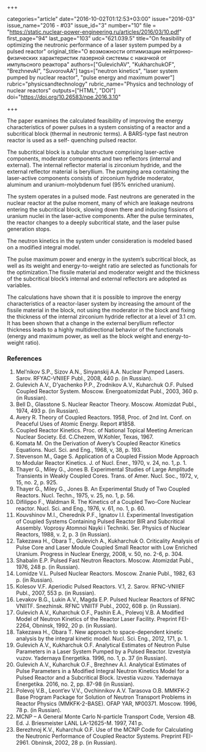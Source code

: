 +++

categories="article"
date="2016-10-02T01:12:53+03:00"
issue="2016-03"
issue_name="2016 - #03"
issue_id="3"
number="10"
file = "https://static.nuclear-power-engineering.ru/articles/2016/03/10.pdf"
first_page="94"
last_page="103"
udc="621.039.5"
title="On feasibility of optimizing the neutronic performance of a laser system pumped by a pulsed reactor"
original_title="О возможности оптимизации нейтронно-физических характеристик лазерной системы с накачкой от импульсного реактора"
authors=["GulevichAV", "KukharchukOF", "BrezhnevAI", "SuvorovAA"]
tags=["neutron kinetics", "laser system pumped by nuclear reactor", "pulse energy and maximum power"]
rubric="physicsandtechnology"
rubric_name="Physics and technology of nuclear reactors"
outputs=["HTML", "DOI"]
doi="https://doi.org/10.26583/npe.2016.3.10"

+++

The paper examines the calculated feasibility of improving the energy characteristics of power pulses in a system consisting of a reactor and a subcritical block (thermal in neutronic terms). A BARS-type fast neutron reactor is used as a self- quenching pulsed reactor.

The subcritical block is a tubular structure comprising laser-active components, moderator components and two reflectors (internal and external). The internal reflector material is zirconium hydride, and the external reflector material is beryllium. The pumping area containing the laser-active components consists of zirconium hydride moderator, aluminum and uranium-molybdenum fuel (95% enriched uranium).

The system operates in a pulsed mode. Fast neutrons are generated in the nuclear reactor at the pulse moment, many of which are leakage neutrons entering the subcritical block, slowing down there and inducing fissions of uranium nuclei in the laser-active components. After the pulse terminates, the reactor changes to a deeply subcritical state, and the laser pulse generation stops.

The neutron kinetics in the system under consideration is modeled based on a modified integral model.

The pulse maximum power and energy in the system’s subcritical block, as well as its weight and energy-to-weight ratio are selected as functionals for the optimization.The fissile material and moderator weight and the thickness of the subcritical block’s internal and external reflectors are adopted as variables.

The calculations have shown that it is possible to improve the energy characteristics of a reactor-laser system by increasing the amount of the fissile material in the block, not using the moderator in the block and fixing the thickness of the internal zirconium hydride reflector at a level of 3.1 cm. It has been shown that a change in the external beryllium reflector thickness leads to a highly multidirectional behavior of the functionals (energy and maximum power, as well as the block weight and energy-to-weight ratio).

### References

1. Mel’nikov S.P., Sizov A.N., Sinyanskij A.A. Nuclear Pumped Lasers. Sarov. RFYAC-VNIIEF Publ., 2008, 440 p. (in Russian).
2. Gulevich A.V., D’yachenko P.P., Zrodnikov A.V., Kuharchuk O.F. Pulsed Coupled Reactor System. Moscow. Energoatomizdat Publ., 2003, 360 p. (in Russian).
3. Bell D., Glasstone S. Nuclear Reactor Theory. Moscow. Atomizdat Publ., 1974, 493 p. (in Russian).
4. Avery R. Theory of Coupled Reactors. 1958, Proc. of 2nd Int. Conf. on Peaceful Uses of Atomic Energy. Report #1858.
5. Coupled Reactor Kinetics. Proc. of National Topical Meeting American Nuclear Society. Ed. C.Chezem, W.Kohler, Texas, 1967.
6. Komata M. On the Derivation of Avery’s Coupled Reactor Kinetics Equations. Nucl. Sci. and Eng., 1968, v, 38, p. 193.
7. Stevenson M., Gage S. Application of a Coupled Fission Mode Approach to Modular Reactor Kinetics. J. of Nucl. Ener., 1970, v. 24, no. 1,.p. 1.
8. Thayer G., Miley G., Jones B. Experimental Studies of Large Amplitude Transients in Weakly Coupled Cores. Trans. of Amer. Nucl. Soc., 1972, v, 15, no. 2, p. 925.
9. Thayer G., Miley G., Jones B. An Experimental Study of Two Coupled Reactors. Nucl. Techn., 1975, v. 25, no. 1, р. 56.
10. Difilippo F., Waldman R. The Kinetics of a Coupled Two-Core Nuclear reactor. Nucl. Sci. and Eng., 1976, v. 61, no. 1, p. 60.
11. Kouvshinov M.I., Cherednik P.F., Ignatov I.I. Experimental Investigation of Coupled Systems Containing Pulsed Reactor BIR and Subcritical Assembly. Voprosy Atomnoi Nayki i Techniki. Ser. Physics of Nuclear Reactors, 1988, v. 2, p. 3 (in Russian).
12. Takezawa H., Obara T., Gulevich A., Kukharchuk O. Criticality Analysis of Pulse Core and Laser Module Coupled Small Reactor with Low Enriched Uranium. Progress in Nuclear Energy, 2008, v. 50, no. 2-6, p. 304.
13. Shabalin E.P. Pulsed Fast Neutron Reactors. Moscow. Atomizdat Publ., 1976, 248 p. (in Russian).
14. Lomidze V.L. Pulsed Nuclear Reactors. Moscow. Znanie Publ., 1982, 63 p. (in Russian).
15. Kolesov V.F. Aperiodic Pulsed Reactors. V.1, 2. Sarov. RFNC-VNIIEF Publ., 2007, 553 p. (in Russian).
16. Levakov B.G., Lukin A.V., Magda E.P. Pulsed Nuclear Reactors of RFNC VNIITF. Snezhinsk. RFNC VNIITF Publ., 2002, 608 p. (in Russian).
17. Gulevich A.V., Kuharchuk O.F., Pashin E.A., Polevoj V.B. A Modified Model of Neutron Kinetics of the Reactor Laser Facility. Preprint FEI-2264, Obninsk, 1992, 20 p. (in Russian).
18. Takezawa H., Obara T. New approach to space-dependent kinetic analysis by the integral kinetic model. Nucl. Sci. Eng., 2012, 171, p. 1.
19. Gulevich A.V., Kukharchuk O.F. Analytical Estimates of Neutron Pulse Parameters in a Laser System Pumped by a Pulsed Reactor. Izvestyia vuzov. Yadernaya Energetika. 1996, no. 1, p. 37 (in Russian).
20. Gulevich A.V., Kuharchuk O.F., Brezhnev A.I. Analytical Estimates of Pulse Parameters in a Modified Integral Neutron Kinetics Model for a Pulsed Reactor and a Subcritical Block. Izvestia vuzov. Yadernaya Energetika. 2016, no. 2, pp. 87-98 (in Russian).
21. Polevoj V.B., Leont’ev V.V., Ovchinnikov A.V. Tarasova O.B. MMKFK-2 Base Program Package for Solution of Neutron Transport Problems in Reactor Physics (MMKFK-2-BASE). OFAP YAR, №00371. Moscow. 1996, 78 p. (in Russian).
22. MCNP – A General Monte Carlo N-particle Transport Code, Version 4B. Ed. J. Briesmeister LANL LA-12625-M. 1997, 741 p.
23. Berezhnoj K.V., Kuharchuk O.F. Use of the MCNP Code for Calculating the Neutronic Performance of Coupled Reactor Systems. Preprint FEI-2961. Obninsk, 2002, 28 p. (in Russian).